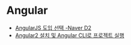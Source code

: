 # Angular

- [AngularJS 도입 선택 -Naver D2](http://d2.naver.com/helloworld/1172239)
- [Angular2 설치 및 Angular CLI로 프로젝트 실행](https://www.a-mean-blog.com/ko/blog/Angular-2/_/Angular-2-%EC%84%A4%EC%B9%98-%EB%B0%8F-Angular-CLI%EB%A1%9C-%ED%94%84%EB%A1%9C%EC%A0%9D%ED%8A%B8-%EC%8B%A4%ED%96%89-%EB%B0%A9%EB%B2%95)
